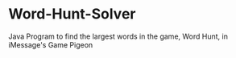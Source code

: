 # Word-Hunt-Solver
Java Program to find the largest words in the game, Word Hunt, in iMessage's Game Pigeon
